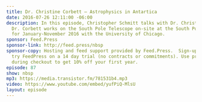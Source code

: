 ```yaml
---
title: Dr. Christine Corbett — Astrophysics in Antartica
date: 2016-07-26 12:11:00 -06:00
description: In this episode, Christopher Schmitt talks with Dr. Christine Corbett.
  Dr. Corbett works on the South Pole Telescope on-site at the South Pole in Antarctica
  for January-November 2016 with the University of Chicago.
sponsor: Feed.Press
sponsor-link: http://feed.press/nbsp
sponsor-copy: Hosting and feed support provided by Feed.Press.  Sign-up today and
  try FeedPress on a 14 day trial (no contracts or commitments). Use promo code *nbsp*
  during checkout to get 10% off your first year.
episode: 87
show: nbsp
mp3: https://media.transistor.fm/781531b4.mp3
video: https://www.youtube.com/embed/yufPiQ-MlsU
layout: episode
---
```


